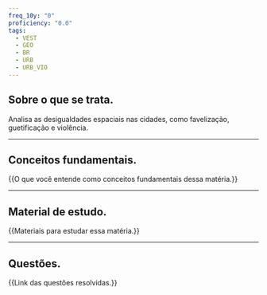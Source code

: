 ```yaml
---
freq_10y: "0"
proficiency: "0.0"
tags:
  - VEST
  - GEO
  - BR
  - URB
  - URB_VIO
---
```

## Sobre o que se trata.

Analisa as desigualdades espaciais nas cidades, como favelização, guetificação e violência.

--- 
## Conceitos fundamentais.

{{O que você entende como conceitos fundamentais dessa matéria.}}

---
## Material de estudo.

{{Materiais para estudar essa matéria.}}

--- 
## Questões.

{{Link das questões resolvidas.}}
